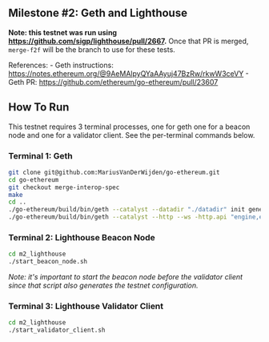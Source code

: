 ## Milestone #2: Geth and Lighthouse

**Note: this testnet was run using
https://github.com/sigp/lighthouse/pull/2667.** Once that PR is merged,
`merge-f2f` will be the branch to use for these tests.

References:
	- Geth instructions: https://notes.ethereum.org/@9AeMAlpyQYaAAyuj47BzRw/rkwW3ceVY
	- Geth PR: https://github.com/ethereum/go-ethereum/pull/23607

## How To Run

This testnet requires 3 terminal processes, one for geth one for a beacon node
and one for a validator client. See the per-terminal commands below.

### Terminal 1: Geth

```bash
git clone git@github.com:MariusVanDerWijden/go-ethereum.git
cd go-ethereum
git checkout merge-interop-spec
make
cd ..
./go-ethereum/build/bin/geth --catalyst --datadir "./datadir" init genesis.json
./go-ethereum/build/bin/geth --catalyst --http --ws -http.api "engine,eth" --datadir "./datadir"
```

### Terminal 2: Lighthouse Beacon Node

```bash
cd m2_lighthouse
./start_beacon_node.sh
```

*Note: it's important to start the beacon node before the validator client
since that script also generates the testnet configuration.*

### Terminal 3: Lighthouse Validator Client

```bash
cd m2_lighthouse
./start_validator_client.sh
```
